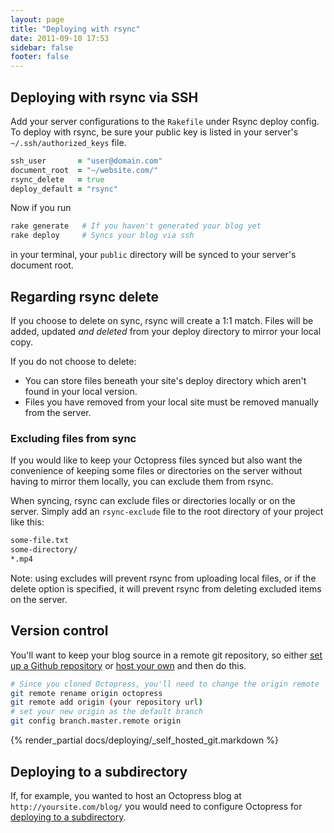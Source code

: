 ```yaml
---
layout: page
title: "Deploying with rsync"
date: 2011-09-10 17:53
sidebar: false
footer: false
---
```


<h2 id="rsync">Deploying with rsync via SSH</h2>

Add your server configurations to the `Rakefile` under Rsync deploy config. To deploy with rsync, be sure your public key is listed in your server's `~/.ssh/authorized_keys` file.

``` ruby
ssh_user       = "user@domain.com"
document_root  = "~/website.com/"
rsync_delete   = true
deploy_default = "rsync"
```

Now if you run

``` sh
rake generate   # If you haven't generated your blog yet
rake deploy     # Syncs your blog via ssh
```

in your terminal, your `public` directory will be synced to your server's document root.

<h2 id="delete">Regarding rsync delete</h2>

If you choose to delete on sync, rsync will create a 1:1 match. Files will be added, updated *and deleted* from your deploy directory to mirror your local copy.

If you do not choose to delete:

- You can store files beneath your site's deploy directory which aren't found in your local version.
- Files you have removed from your local site must be removed manually from the server.

<h3 id="exclude">Excluding files from sync</h3>

If you would like to keep your Octopress files synced but also want the convenience of keeping some files or directories on the server without having to mirror them locally, you can exclude them from rsync.

When syncing, rsync can exclude files or directories locally or on the server. Simply add an `rsync-exclude` file to the root directory of your project like this:

```sh rsync-exclude
some-file.txt
some-directory/
*.mp4
```

Note: using excludes will prevent rsync from uploading local files, or if the delete option is specified, it will prevent rsync from deleting excluded items on the server.

## Version control

You'll want to keep your blog source in a remote git repository,
so either [set up a Github repository](https://github.com/repositories/new) or [host your own](#self_hosted_git) and then do this.

```sh
# Since you cloned Octopress, you'll need to change the origin remote
git remote rename origin octopress
git remote add origin (your repository url)
# set your new origin as the default branch
git config branch.master.remote origin
```

{% render_partial docs/deploying/_self_hosted_git.markdown %}

## Deploying to a subdirectory

If, for example, you wanted to host an Octopress blog at `http://yoursite.com/blog/` you would need to configure Octopress for [deploying to a subdirectory](/docs/deploying/subdir).

